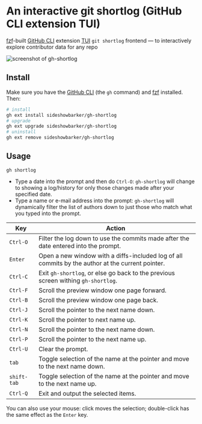 # An interactive git shortlog (GitHub CLI extension TUI)

[fzf](https://github.com/junegunn/fzf#installation)-built [GitHub CLI](https://github.com/cli/cli) extension [TUI](https://en.wikipedia.org/wiki/Text-based_user_interface) `git shortlog` frontend — to interactively explore contributor data for any repo

<img alt="screenshot of gh-shortlog" src="https://github.com/user-attachments/assets/413c5c74-d143-4bfc-b564-4d842b83123c" />

## Install

Make sure you have the [GitHub CLI](https://github.com/cli/cli#installation) (the `gh` command) and [fzf](https://github.com/junegunn/fzf#installation) installed. Then:

```sh
# install
gh ext install sideshowbarker/gh-shortlog
# upgrade
gh ext upgrade sideshowbarker/gh-shortlog
# uninstall
gh ext remove sideshowbarker/gh-shortlog
```

## Usage

```
gh shortlog
```

- Type a date into the prompt and then do `Ctrl-O`: `gh-shortlog` will change to showing a log/history for only those changes made after your specified date.
- Type a name or e-mail address into the prompt: `gh-shortlog` will dynamically filter the list of authors down to just those who match what you typed into the prompt.

| Key    | Action                                                        |
| ------ | ------------------------------------------------------------- |
| `Ctrl‑O`     | Filter the log down to use the commits made after the date entered into the prompt.|
| `Enter`      | Open a new window with a diffs-included log of all commits by the author at the current pointer. |
| `Ctrl‑C`     | Exit `gh-shortlog`, or else go back to the previous screen withing `gh-shortlog`. |
| `Ctrl‑F`     | Scroll the preview window one page forward. |
| `Ctrl‑B`     | Scroll the preview window one page back. |
| `Ctrl‑J`     | Scroll the pointer to the next name down. |
| `Ctrl‑K`     | Scroll the pointer to next name up. |
| `Ctrl‑N`     | Scroll the pointer to the next name down. |
| `Ctrl‑P`     | Scroll the pointer to the next name up. |
| `Ctrl‑U`     | Clear the prompt. |
| `tab`        | Toggle selection of the name at the pointer and move to the next name down. |
| `shift-tab`  | Toggle selection of the name at the pointer and move to the next name up. |
| `Ctrl‑Q`     | Exit and output the selected items. |

You can also use your mouse: click moves the selection; double-click has the same effect as the `Enter` key.

